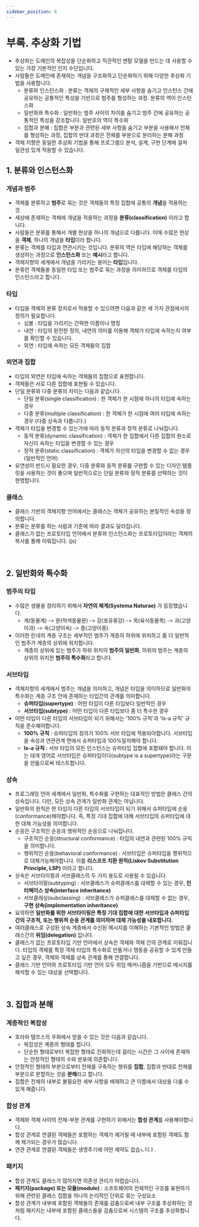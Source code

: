 ```yaml
---
sidebar_position: 8
---
```


# 부록. 추상화 기법

- 추상화는 도메인의 복잡성을 단순화하고 직관적인 멘탈 모델을 만드는 데 사용할 수 있는 가장 기본적인 인지 수단입니다.
- 사람들은 도메인에 존재하는 개념을 구조화하고 단순화하기 위해 다양한 추상화 기법을 사용합니다.
  - 분류와 인스턴스화 : 분류는 객체의 구체적인 세부 사항을 숨기고 인스턴스 간에 공유하는 공통적인 특성을 기반으로 범주를 형성하는 과정. 분류의 역이 인스턴스화
  - 일반화와 특수화 : 일반화는 범주 사이의 차이를 숨기고 범주 간에 공유하는 공통적인 특성을 강조합니다. 일반호의 역이 특수화
  - 집합과 분해 : 집합은 부분과 관련된 세부 사항을 숨기고 부분을 사용해서 전체를 형성하는 과정, 집합의 반대 과정은 전체를 부분으로 분리하는 분해 과정
- 객체 지향은 동일한 추상화 기법을 통해 프로그램으 분석, 설계, 구현 단계에 걸쳐 일관성 있게 적용할 수 있습니다.

## 1. 분류와 인스턴스화

### 개념과 범주

- 객체를 분류하고 **범주**로 묶는 것은 객체들의 특정 집합에 공통의 **개념**을 적용하는 것
- 세상에 존재하는 객체에 개념을 적용하는 과정을 **분류(classification)** 이라고 합니다.
- 사람들은 분류를 통해서 개별 현상을 하나의 개념으로 다룹니다. 이때 수많은 현상을 **객체**, 하나의 개념을 **타입**이라 합니다.
- 분류는 객체를 타입과 연관시키는 것입니다. 분류의 역은 타입에 해당하는 객체를 생성하는 과정으로 **인스턴스화** 또는 **예시**라고 합니다.
- 객체지향의 세계에서 개념을 가리키는 용어는 **타입**입니다.
- 분류란 객체들을 동일한 타입 또는 범주로 묶는 과정을 의미하므로 객체를 타입의 인스턴스라고 합니다.

### 타입

- 타입을 객체의 분류 장치로서 적용할 수 있으려면 다음과 같은 세 가지 관점에서의 정의가 필요합니다.
  - 심볼 : 타입을 가리키는 간략한 이름이나 명칭
  - 내연 : 타입의 완전한 정의, 내연의 의미를 이용해 객체가 타입에 속하는지 여부를 확인할 수 있습니다.
  - 외연 : 타입에 속하는 모든 객체들의 집합

### 외연과 집합

- 타입의 외연은 타입에 속하는 객체들의 집합으로 표현합니다.
- 객체들은 서로 다른 집합에 표현될 수 있습니다.
- 단일 분류와 다중 분류의 차이는 다음과 같습니다.
  - 단일 분류(single classification) : 한 객체가 한 시점에 하나의 타입에 속하는 경우
  - 다중 분류(multiple classification) : 한 객체가 한 시점에 여러 타입에 속하는 경우 (다중 상속과 다릅니다.)
- 객체가 타입을 변경할 수 있는가에 따라 동적 분류과 정적 분류로 나눠집니다.
  - 동적 분류(dynamic classification) : 객체가 한 집합에서 다른 집합의 원소로 자신이 속하는 타입을 변경할 수 있는 경우
  - 정적 분류(static classification) : 객체가 자신의 타입을 변경할 수 없는 경우 (일반적인 언어)
- 유연성이 반드시 필요한 경우, 다중 분류와 동적 분류를 구현할 수 있는 디자인 템플릿을 사용하는 것이 좋으며 일반적으로는 단일 분류와 정적 분류를 선택하는 것이 현명합니다.

### 클래스

- 클래스 기반의 객체지향 언어에서는 클래스는 객체가 공유하는 본질적인 속성을 정의합니다.
- 분류는 분류를 하는 사람과 기준에 따라 결과도 달라집니다.
- 클래스가 없는 프로토타입 언어에서 분류와 인스턴스화는 프로토타입이라는 객체의 복사를 통해 이뤄집니다. (js)

<br/>

## 2. 일반화와 특수화

### 범주의 타입

- 수많은 생물을 정리하기 위해서 **자연의 체계(Systema Naturae)** 가 등장했습니다.
  - 계(동물계) -> 문(척색동물문) -> 강(포유류강) -> 목(육식동물목) -> 과(고양이과) -> 속(고양이속) -> 종(고양이종)
- 이러한 린네의 계층 구조는 세부적인 범주가 계층의 하위에 위치하고 좀 더 일반적인 범주가 계층의 상위에 위치합니다.
  - 계층의 상위에 있는 범주가 하위 위치의 **범주의 일반화**, 하위의 범주는 계층의 상위의 위치한 **범주의 특수화**라고 합니다.

### 서브타입

- 객체지향의 세계에서 범주는 개념을 의미하고, 개념은 타입을 의미하므로 일반화의 특수화는 계층 구조 안에 존재하는 타입간의 관계를 의미합니다.
  - **슈퍼타입(supertype)** : 어떤 타입이 다른 타입보다 일반적인 경우
  - **서브타입(subtype)** : 어떤 타입이 다른 타입보다 좀 더 특수한 경우
- 어떤 타입이 다른 타입의 서브타입이 되기 위해서는 '100% 규칙'과 'Is-a 규칙' 규칙을 준수해야합니다.
  - **100% 규칙** : 슈퍼타입의 정의가 100% 서브 타입에 적용되야합니다. 서브타입을 속성과 연관관계 면에서 슈퍼타입과 100%일치해야 합니다.
  - **Is-a 규칙** : 서브 타입의 모든 인스턴스는 슈퍼타입 집합에 포함돼야 합니다. 이는 대개 영어로 서브타입은 슈퍼타입이다(subtype is a supertype)라는 구문을 만듦으로써 테스트합니다.

### 상속

- 프로그래밍 언어 세계에서 일반화, 특수화를 구현하는 대표적인 방법은 클래스 간의 상속입니다. 다만, 모든 상속 관계가 일반화 관계는 아닙니다.
- 일반화의 원칙은 한 타입이 다른 타입의 서브타입이 되기 위해서 슈퍼타입에 순응(conformance)해야합니다. 즉, 특정 기대 집합에 대해 서브타입의 슈퍼타입에 대한 대체 가능성을 의미합니다.
- 순응은 구조적인 순응과 행위적인 순응으로 나눠집니다.
  - 구조적인 순응(structural conformance) : 타입의 내연과 관련된 100% 규칙을 의미합니다.
  - 행위적인 순응(behavioral conformance) : 서브타입은 슈퍼타입을 행위적으로 대체가능해야합니다. 이를 **리스코프 치환 원칙(Liskov Substitution Principle, LSP)** 이라고 합니다.
- 상속은 서브타이핑과 서브클래스의 두 가지 용도로 사용될 수 있습니다.
  - 서브타이핑(subtyping) : 서브클래스가 슈퍼클래스를 대체할 수 있는 경우, **인터페이스 상속(interface inheritance)**
  - 서브클래싱(subclassing) : 서브클래스가 슈퍼클래스를 대체할 수 없는 경우, **구현 상속(implementation inheritance)**
- 요약하면 **일반화를 위한 서브타이핑은 특정 기대 집합에 대한 서브타입과 슈퍼타입 간의 구조적, 또는 행위적 순응 관계를 의미하며 대체 가능성을 내포합니다.**
- 여러클래스로 구성된 상속 계층에서 수신된 메시지를 이해하는 기본적인 방법은 클래스간의 **위임(delegation)** 입니다.
- 클래스가 없는 프로토타입 기반 언어에서 상속은 객체와 객체 간의 관계로 이뤄집니다. 타입의 객체를 특정 객체 타입의 특수화로 만들거나 행동을 공유할 수 있게 만들고 싶은 경우, 객체와 객체를 상속 관계를 통해 연결합니다.
- 클래스 기반 언어와 프로토타입 기반 언어 모두 위임 메커니즘을 기반으로 메시지를 해석할 수 있는 대상을 선택합니다.

<br/>

## 3. 집합과 분해

### 계층적인 복잡성

- 호라와 템프스의 우화에서 얻을 수 있는 것은 다음과 같습니다.
  - 복잡성은 계층의 형태를 띕니다.
  - 단순한 형태로부터 복잡한 형태로 진화하는데 걸리는 시간은 그 사이에 존재하는 안정적인 형태의 수와 분포에 의존합니다.
- 안정적인 형태의 부분으로부터 전체를 구축하는 행위를 **집합**, 집합과 반대로 전체를 부분으로 분할하는 것을 **분해**라고 합니다.
- 집합은 전체의 내부로 불필요한 세부 사항을 배제하고 큰 이름에서 대상을 다룰 수 있게 해줍니다.

### 합성 관계

- 객체와 객체 사이의 전체-부분 관게를 구현하기 위해서는 **합성 관계**를 사용해야합니다.
- 합성 관계로 연결된 객체들은 포함하는 객체가 제거될 때 내부에 포함된 객체도 함께 제거되는 경우가 많습니다.
- 연관 관계로 연결된 객체들은 생명주기에 어떤 제약도 없습ㄴ디ㅏ.

### 패키지

- 합성 관계도 클래스가 많아지면 의존성 관리가 어렵습니다.
- **패키지(package) 또는 모듈(module)** : 소프트웨어의 전체적인 구조를 표현하기 위해 관련된 클래스 집합을 하나의 논리적인 단위로 묶는 구성요소
- 합성 관계가 내부에 포함된 객체들의 존재를 감춤으로써 내부 구조를 추상화하는 것처럼 패키지는 내부에 포함된 클래스들을 감춤으로써 시스템의 구조를 추상화합니다.
